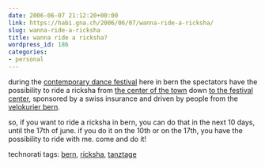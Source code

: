 ```yaml
---
date: 2006-06-07 21:12:20+00:00
link: https://habi.gna.ch/2006/06/07/wanna-ride-a-ricksha/
slug: wanna-ride-a-ricksha
title: wanna ride a ricksha?
wordpress_id: 186
categories:
- personal
---
```



during the [contemporary dance festival](http://tanztage.ch/d/aktuell/index.htm) here in bern the spectators have the possibility to ride a ricksha from [the center of the town](http://map.search.ch/bern/bubenbergplatz-3) down [to the festival center](http://map.search.ch/bern/marzilistr-47), sponsored by a swiss insurance and driven by people from the [velokurier bern](https://velokurierbern.ch/).
  
so, if you want to ride a ricksha in bern, you can do that in the next 10 days, until the 17th of june. if you do it on the 10th or on the 17th, you have the possibility to ride with me. come and do it!





technorati tags: [bern](http://www.technorati.com/tag/bern), [ricksha](http://www.technorati.com/tag/ricksha), [tanztage](http://www.technorati.com/tag/tanztage)
